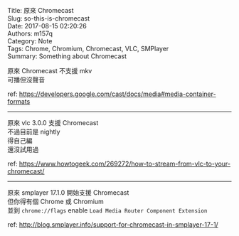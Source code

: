 Title: 原來 Chromecast  
Slug: so-this-is-chromecast  
Date: 2017-08-15 02:20:26  
Authors: m157q  
Category: Note  
Tags: Chrome, Chromium, Chromecast, VLC, SMPlayer  
Summary: Something about Chromecast  
  
  
  
原來 Chromecast 不支援 mkv  
可播但沒聲音  
  
ref: <https://developers.google.com/cast/docs/media#media-container-formats>  
  
---  
  
原來 vlc 3.0.0 支援 Chromecast  
不過目前是 nightly  
得自己編  
還沒試用過  
  
ref: <https://www.howtogeek.com/269272/how-to-stream-from-vlc-to-your-chromecast/>  
  
---  
  
原來 smplayer 17.1.0 開始支援 Chromecast  
但你得有個 Chrome 或 Chromium  
並到 `chrome://flags` enable `Load Media Router Component Extension`  
  
ref: <http://blog.smplayer.info/support-for-chromecast-in-smplayer-17-1/>  
